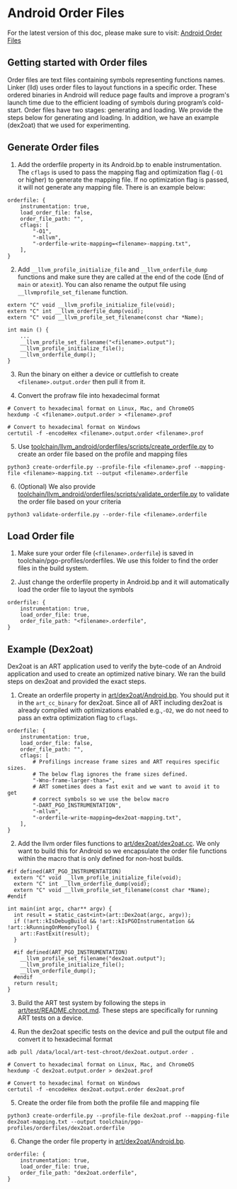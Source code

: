 Android Order Files
====================

For the latest version of this doc, please make sure to visit:
[Android Order Files](https://android.googlesource.com/toolchain/llvm_android/+/refs/heads/main/orderfiles/README.md)

Getting started with Order files
----------------------------------
Order files are text files containing symbols representing functions names.
Linker (lld) uses order files to layout functions in a specific order.
These ordered binaries in Android will reduce page faults and improve a program's launch time due to the efficient loading of symbols during program’s cold-start.
Order files have two stages: generating and loading.
We provide the steps below for generating and loading. In addition, we have an example (dex2oat) that we used for experimenting.

Generate Order files
----------------------------------
1. Add the orderfile property in its Android.bp to enable instrumentation. The `cflags` is used to pass the mapping flag and optimization flag (`-O1` or higher) to generate the mapping file. If no optimization flag is passed, it will not generate any mapping file. There is an example below:
```
orderfile: {
    instrumentation: true,
    load_order_file: false,
    order_file_path: "",
    cflags: [
        "-O1",
        "-mllvm",
        "-orderfile-write-mapping=<filename>-mapping.txt",
    ],
}
```

2. Add `__llvm_profile_initialize_file` and `__llvm_orderfile_dump` functions and make sure they are called at the end of the code (End of `main` or `atexit`). You can also rename the output file using `__llvmprofile_set_filename` function.
```
extern "C" void __llvm_profile_initialize_file(void);
extern "C" int __llvm_orderfile_dump(void);
extern "C" void __llvm_profile_set_filename(const char *Name);

int main () {
    ...
    __llvm_profile_set_filename("<filename>.output");
    __llvm_profile_initialize_file();
    __llvm_orderfile_dump();
}
```

3. Run the binary on either a device or cuttlefish to create `<filename>.output.order` then pull it from it.

4. Convert the profraw file into hexadecimal format
```
# Convert to hexadecimal format on Linux, Mac, and ChromeOS
hexdump -C <filename>.output.order > <filename>.prof

# Convert to hexadecimal format on Windows
certutil -f -encodeHex <filename>.output.order <filename>.prof
```

5. Use [toolchain/llvm_android/orderfiles/scripts/create_orderfile.py](https://android.googlesource.com/toolchain/llvm_android/+/refs/heads/main/orderfiles/scripts/create_orderfile.py) to create an order file based on the profile and mapping files
```
python3 create-orderfile.py --profile-file <filename>.prof --mapping-file <filename>-mapping.txt --output <filename>.orderfile
```

6. (Optional) We also provide [toolchain/llvm_android/orderfiles/scripts/validate_orderfile.py](https://android.googlesource.com/toolchain/llvm_android/+/refs/heads/main/orderfiles/scripts/validate_orderfile.py) to validate the order file based on your criteria
```
python3 validate-orderfile.py --order-file <filename>.orderfile
```

Load Order file
----------------------------------
1. Make sure your order file (`<filename>.orderfile`) is saved in toolchain/pgo-profiles/orderfiles. We use this folder to find the order files in the build system.

2. Just change the orderfile property in Android.bp and it will automatically load the order file to layout the symbols
```
orderfile: {
    instrumentation: true,
    load_order_file: true,
    order_file_path: "<filename>.orderfile",
}
```

Example (Dex2oat)
----------------------------------
Dex2oat is an ART application used to verify the byte-code of an Android application and used to create an optimized native binary. We ran the build steps on dex2oat and provided the exact steps.

1. Create an orderfile property in [art/dex2oat/Android.bp](https://android.googlesource.com/platform/art/+/refs/heads/main/dex2oat/Android.bp). You should put it in the `art_cc_binary` for dex2oat. Since all of ART including dex2oat is already compiled with optimizations enabled e.g.,`-O2`, we do not need to pass an extra optimization flag to `cflags`.
```
orderfile: {
    instrumentation: true,
    load_order_file: false,
    order_file_path: "",
    cflags: [
        # Profilings increase frame sizes and ART requires specific sizes.
        # The below flag ignores the frame sizes defined.
        "-Wno-frame-larger-than=",
        # ART sometimes does a fast exit and we want to avoid it to get
        # correct symbols so we use the below macro
        "-DART_PGO_INSTRUMENTATION",
        "-mllvm",
        "-orderfile-write-mapping=dex2oat-mapping.txt",
    ],
}
```

2. Add the llvm order files functions to [art/dex2oat/dex2oat.cc](https://android.googlesource.com/platform/art/+/refs/heads/main/dex2oat/dex2oat.cc). We only want to build this for Android so we encapsulate the order file functions within the macro that is only defined for non-host builds.
```
#if defined(ART_PGO_INSTRUMENTATION)
  extern "C" void __llvm_profile_initialize_file(void);
  extern "C" int __llvm_orderfile_dump(void);
  extern "C" void __llvm_profile_set_filename(const char *Name);
#endif

int main(int argc, char** argv) {
  int result = static_cast<int>(art::Dex2oat(argc, argv));
  if (!art::kIsDebugBuild && !art::kIsPGOInstrumentation && !art::kRunningOnMemoryTool) {
    art::FastExit(result);
  }

  #if defined(ART_PGO_INSTRUMENTATION)
    __llvm_profile_set_filename("dex2oat.output");
    __llvm_profile_initialize_file();
    __llvm_orderfile_dump();
  #endif
  return result;
}
```

3. Build the ART test system by following the steps in [art/test/README.chroot.md](https://android.googlesource.com/platform/art/+/refs/heads/main/test/README.chroot.md). These steps are specifically for running ART tests on a device.

4. Run the dex2oat specific tests on the device and pull the output file and convert it to hexadecimal format
```
adb pull /data/local/art-test-chroot/dex2oat.output.order .

# Convert to hexadecimal format on Linux, Mac, and ChromeOS
hexdump -C dex2oat.output.order > dex2oat.prof

# Convert to hexadecimal format on Windows
certutil -f -encodeHex dex2oat.output.order dex2oat.prof
```

5. Create the order file from both the profile file and mapping file
```
python3 create-orderfile.py --profile-file dex2oat.prof --mapping-file dex2oat-mapping.txt --output toolchain/pgo-profiles/orderfiles/dex2oat.orderfile
```

6. Change the order file property in [art/dex2oat/Android.bp](https://android.googlesource.com/platform/art/+/refs/heads/main/dex2oat/Android.bp).
```
orderfile: {
    instrumentation: true,
    load_order_file: true,
    order_file_path: "dex2oat.orderfile",
}
```